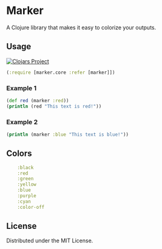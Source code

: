 # Marker

A Clojure library that makes it easy to colorize your outputs.

## Usage

[![Clojars Project](https://img.shields.io/clojars/v/marker.svg)](https://clojars.org/marker)

```clj
(:require [marker.core :refer [marker]])
```

### Example 1

```clj
(def red (marker :red))
(println (red "This text is red!"))
```

### Example 2

```clj
(println (marker :blue "This text is blue!"))
```

## Colors

```clj
    :black
    :red
    :green
    :yellow
    :blue
    :purple
    :cyan
    :color-off
```

## License

Distributed under the MIT License.
